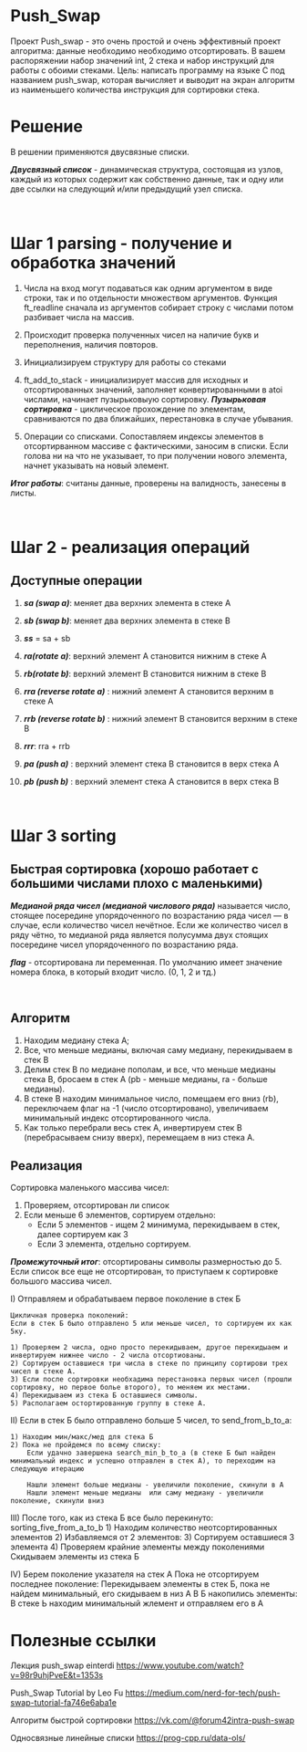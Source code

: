 # Push_Swap

Проект Push_swap - это очень простой и очень эффективный проект алгоритма: данные необходимо
необходимо отсортировать. В вашем распоряжении набор значений int, 2 стека и набор
инструкций для работы с обоими стеками.
Цель: написать программу на языке C под названием push_swap, которая вычисляет и выводит на экран алгоритм из наименьшего количества инструкция для сортировки стека.

# Решение

В решении применяются двусвязные списки.

 ***Двусвязный список*** - динамическая структура, состоящая из узлов, каждый из которых содержит как собственно данные, так и одну или две ссылки на следующий и/или предыдущий узел списка.

<br>

# Шаг 1 parsing - получение и обработка значений

1) Числа на вход могут подаваться как одним аргументом в виде строки, так и по отдельности множеством аргументов. Функция ft_readline сначала из аргументов собирает строку с числами потом разбивает числа на массив.

2) Происходит проверка полученных чисел на наличие букв и переполнения, наличия повторов.

3) Инициализируем структуру для работы со стеками

4) ft_add_to_stack - инициализирует массив для исходных и отсортированных значений, заполняет конвертированными в atoi числами, начинает пузырьковыую сортировку. ***Пузырьковая сортировка*** - циклическое прохождение по элементам, сравниваются по два ближайших, перестановка в случае убывания.

5) Операции со списками. Сопоставляем индексы элементов в отсортирванном массиве с фактическими, заносим в списки. Если голова ни на что не указывает, то при получении нового элемента, начнет указывать на новый элемент.

***Итог работы***: считаны данные, проверены на валидность, занесены в листы.

<br>

# Шаг 2 - реализация операций
## Доступные операции

1) ***sa (swap a)***: меняет два верхних элемента в стеке А

2) ***sb (swap b)***: меняет два верхних элемента в стеке B

3) ***ss*** = sa + sb

4) ***ra(rotate a)***: верхний элемент A становится нижним в стеке A

5) ***rb(rotate b)***: верхний элемент B становится нижним в стеке B

6) ***rra (reverse rotate a)*** : нижний элемент А становится верхним в стеке А

7) ***rrb (reverse rotate b)*** : нижний элемент B становится верхним в стеке B

8) ***rrr***: rra + rrb

9) ***pa (push a)*** : верхний элемент стека B становится в верх стека А

10) ***pb (push b)*** : верхний элемент стека A становится в верх стека B

<br>

# Шаг 3 sorting

## Быстрая сортировка (хорошо работает с большими числами плохо с маленькими)

***Медианой ряда чисел (медианой числового ряда)*** называется число, стоящее посередине упорядоченного по возрастанию ряда чисел — в случае, если количество чисел нечётное. Если же количество чисел в ряду чётно, то медианой ряда является полусумма двух стоящих посередине чисел упорядоченного по возрастанию ряда.

***flag*** - отсортирована ли переменная. По умолчанию имеет значение номера блока, в который входит число. (0, 1, 2 и тд.)

<br>

## Алгоритм
1) Находим медиану стека А;
2) Все, что меньше медианы, включая саму медиану, перекидываем в стек В
3) Делим стек B по медиане пополам, и все, что меньше медианы стека B, бросаем в стек А (pb - меньше медианы, ra - больше медианы).
4) В стеке B находим минимальное число, помещаем его вниз (rb), переключаем флаг на -1 (число отсортировано), увеличиваем минимальный индекс отсортированного числа.
5) Как только перебрали весь стек А, инвертируем стек B (перебрасываем снизу вверх), перемещаем в низ стека А.

## Реализация

Сортировка маленького массива чисел:
1) Проверяем, отсортирован ли список
2) Если меньше 6 элементов, сортируем отдельно:
    - Если 5 элементов - ищем 2 минимума, перекидываем в стек, далее сортируем как 3
    - Если 3 элемента, отдельно сортируем.

***Промежуточный итог***: отсортированы символы размерностью до 5.
Если список все еще не отсортирован, то приступаем к сортировке большого массива чисел.

I) Отправляем и обрабатываем первое поколение в стек Б

    Цикличная проверка поколений:
    Если в стек Б было отправлено 5 или меньше чисел, то сортируем их как 5ку.

    1) Проверяем 2 числа, одно просто перекидываем, другое перекидыаем и инвертируем нижнее число - 2 числа отсортиованы.
    2) Сортируем оставшиеся три числа в стеке по принципу сортирови трех чисел в стеке А.
    3) Если после сортировки необхадима перестановка первых чисел (прошли сортировку, но первое болье второго), то меняем их местами.
    4) Перекидываем из стека Б оставшиеся символы.
    5) Располагаем остортированную группу в стеке А.
    
II) Если в стек Б было отправлено больше 5 чисел, то send_from_b_to_a:
    
    1) Находим мин/макс/мед для стека Б
    2) Пока не пройдемся по всему списку:
        Если удачно завершена search_min_b_to_a (в стеке Б был найден минимальный индекс и успешно отправлен в стек А), то переходим на следующую итерацию

        Нашли элемент больше медианы - увеличили поколение, скинули в А
        Нашли элемент меньше медианы  или саму медиану - увеличили поколение, скинули вниз

III) После того, как из стека Б все было перекинуто:
    sorting_five_from_a_to_b
        1) Находим количество неотсортированных элементов
        2) Избавляемся от 2 элементов:
        3) Сортируем оставшиеся 3 элемента
        4) Проверяем крайние элементы между поколениями
        Скидываем элементы из стека Б

IV) Берем поколение указателя на стек А
    Пока не отсортируем последнее поколение:
        Перекидываем элементы в стек Б, пока не найдем минимальный, его скидываем в низ А
        В Б накопились элементы:
            В стеке Ь находим минимальный жлемент и отправляем его в А





# Полезные ссылки 

Лекция push_swap einterdi
https://www.youtube.com/watch?v=98r9uhjPveE&t=1353s

Push_Swap Tutorial by Leo Fu
https://medium.com/nerd-for-tech/push-swap-tutorial-fa746e6aba1e

Алгоритм быстрой сортировки
https://vk.com/@forum42intra-push-swap

Односвязные линейные списки
https://prog-cpp.ru/data-ols/
